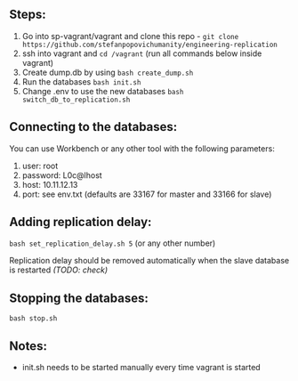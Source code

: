 ## Steps:

1. Go into sp-vagrant/vagrant and clone this repo - ```git clone https://github.com/stefanpopovichumanity/engineering-replication```
2. ssh into vagrant and ```cd /vagrant``` (run all commands below inside vagrant)
3. Create dump.db by using ```bash create_dump.sh```
4. Run the databases ```bash init.sh```
5. Change .env to use the new databases ```bash switch_db_to_replication.sh```

## Connecting to the databases:

You can use Workbench or any other tool with the following parameters:
1. user: root
2. password: L0c@lhost
3. host: 10.11.12.13
4. port: see env.txt (defaults are 33167 for master and 33166 for slave)

## Adding replication delay:
```bash set_replication_delay.sh 5``` (or any other number)

Replication delay should be removed automatically when the slave database is restarted _(TODO: check)_

## Stopping the databases:

```bash stop.sh```

## Notes:

- init.sh needs to be started manually every time vagrant is started
